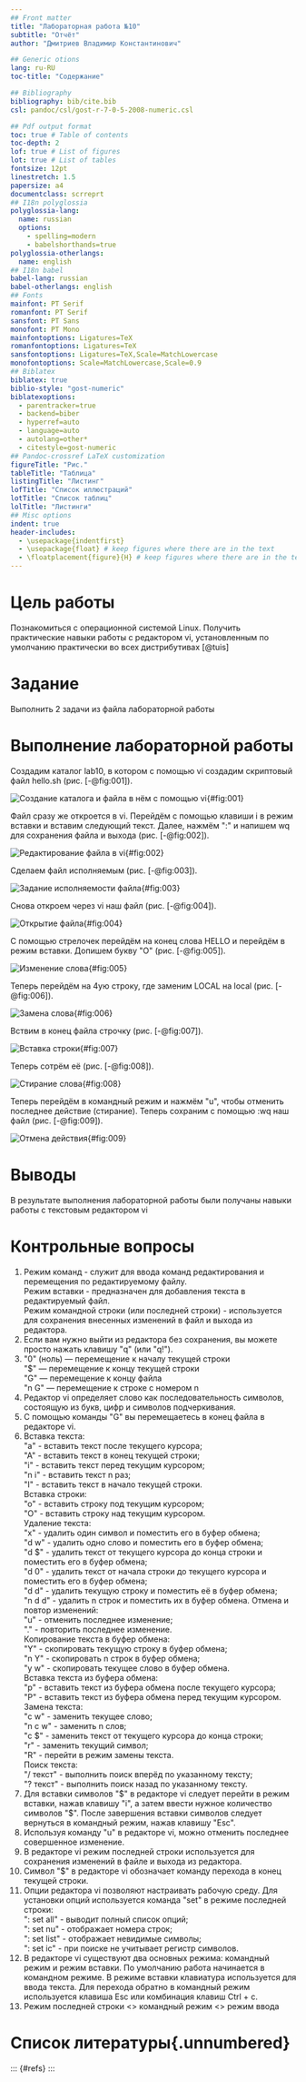 ```yaml
---
## Front matter
title: "Лабораторная работа №10"
subtitle: "Отчёт"
author: "Дмитриев Владимир Константинович"

## Generic otions
lang: ru-RU
toc-title: "Содержание"

## Bibliography
bibliography: bib/cite.bib
csl: pandoc/csl/gost-r-7-0-5-2008-numeric.csl

## Pdf output format
toc: true # Table of contents
toc-depth: 2
lof: true # List of figures
lot: true # List of tables
fontsize: 12pt
linestretch: 1.5
papersize: a4
documentclass: scrreprt
## I18n polyglossia
polyglossia-lang:
  name: russian
  options:
	- spelling=modern
	- babelshorthands=true
polyglossia-otherlangs:
  name: english
## I18n babel
babel-lang: russian
babel-otherlangs: english
## Fonts
mainfont: PT Serif
romanfont: PT Serif
sansfont: PT Sans
monofont: PT Mono
mainfontoptions: Ligatures=TeX
romanfontoptions: Ligatures=TeX
sansfontoptions: Ligatures=TeX,Scale=MatchLowercase
monofontoptions: Scale=MatchLowercase,Scale=0.9
## Biblatex
biblatex: true
biblio-style: "gost-numeric"
biblatexoptions:
  - parentracker=true
  - backend=biber
  - hyperref=auto
  - language=auto
  - autolang=other*
  - citestyle=gost-numeric
## Pandoc-crossref LaTeX customization
figureTitle: "Рис."
tableTitle: "Таблица"
listingTitle: "Листинг"
lofTitle: "Список иллюстраций"
lotTitle: "Список таблиц"
lolTitle: "Листинги"
## Misc options
indent: true
header-includes:
  - \usepackage{indentfirst}
  - \usepackage{float} # keep figures where there are in the text
  - \floatplacement{figure}{H} # keep figures where there are in the text
---
```


# Цель работы

Познакомиться с операционной системой Linux. Получить практические навыки работы с редактором vi, установленным по умолчанию практически во всех дистрибутивах [@tuis]

# Задание

Выполнить 2 задачи из файла лабораторной работы

# Выполнение лабораторной работы

Создадим каталог lab10, в котором с помощью vi создадим скриптовый файл hello.sh (рис. [-@fig:001]).

![Создание каталога и файла в нём с помощью vi](image/1.png){#fig:001}

Файл сразу же откроется в vi. Перейдём с помощью клавиши i в режим вставки и вставим следующий текст. Далее, нажмём ":" и напишем wq для сохранения файла и выхода (рис. [-@fig:002]).

![Редактирование файла в vi](image/2.png){#fig:002}

Сделаем файл исполняемым (рис. [-@fig:003]).

![Задание исполняемости файла](image/3.png){#fig:003}

Снова откроем через vi наш файл (рис. [-@fig:004]).

![Открытие файла](image/4.png){#fig:004}

С помощью стрелочек перейдём на конец слова HELLO и перейдём в режим вставки. Допишем букву "O" (рис. [-@fig:005]).

![Изменение слова](image/5.png){#fig:005}

Теперь перейдём на 4ую строку, где заменим LOCAL на local (рис. [-@fig:006]).

![Замена слова](image/6.png){#fig:006}

Вствим в конец файла строчку (рис. [-@fig:007]).

![Вставка строки](image/7.png){#fig:007}

Теперь сотрём её (рис. [-@fig:008]).

![Стирание слова](image/8.png){#fig:008}

Теперь перейдём в командный режим и нажмём "u", чтобы отменить последнее действие (стирание). Теперь сохраним с помощью :wq наш файл (рис. [-@fig:009]).

![Отмена действия](image/9.png){#fig:009}

# Выводы

В результате выполнения лабораторной работы были получаны навыки работы с текстовым редактором vi

# Контрольные вопросы

1. Режим команд - служит для ввода команд редактирования и перемещения по редактируемому файлу.  
Режим вставки - предназначен для добавления текста в редактируемый файл.  
Режим командной строки (или последней строки) - используется для сохранения внесенных изменений в файл и выхода из редактора.  
2. Если вам нужно выйти из редактора без сохранения, вы можете просто нажать клавишу "q" (или "q!").  
3. "0" (ноль) — перемещение к началу текущей строки  
"$" — перемещение к концу текущей строки  
"G" — перемещение к концу файла  
"n G" — перемещение к строке с номером n  
4. Редактор vi определяет слово как последовательность символов, состоящую из букв, цифр и символов подчеркивания.  
5. С помощью команды "G" вы перемещаетесь в конец файла в редакторе vi.  
6. Вставка текста:  
"а" - вставить текст после текущего курсора;  
"А" - вставить текст в конец текущей строки;  
"i" - вставить текст перед текущим курсором;  
"n i" - вставить текст n раз;  
"I" - вставить текст в начало текущей строки.  
Вставка строки:  
"о" - вставить строку под текущим курсором;  
"О" - вставить строку над текущим курсором.  
Удаление текста:  
"x" - удалить один символ и поместить его в буфер обмена;  
"d w" - удалить одно слово и поместить его в буфер обмена;  
"d $" - удалить текст от текущего курсора до конца строки и поместить его в буфер обмена;  
"d 0" - удалить текст от начала строки до текущего курсора и поместить его в буфер обмена;  
"d d" - удалить текущую строку и поместить её в буфер обмена;  
"n d d" - удалить n строк и поместить их в буфер обмена.
Отмена и повтор изменений:  
"u" - отменить последнее изменение;  
"." - повторить последнее изменение.  
Копирование текста в буфер обмена:  
"Y" - скопировать текущую строку в буфер обмена;  
"n Y" - скопировать n строк в буфер обмена;  
"y w" - скопировать текущее слово в буфер обмена.  
Вставка текста из буфера обмена:  
"p" - вставить текст из буфера обмена после текущего курсора;  
"P" - вставить текст из буфера обмена перед текущим курсором.  
Замена текста:  
"c w" - заменить текущее слово;  
"n c w" - заменить n слов;  
"c $" - заменить текст от текущего курсора до конца строки;  
"r" - заменить текущий символ;  
"R" - перейти в режим замены текста.  
Поиск текста:  
"/ текст" - выполнить поиск вперёд по указанному тексту;  
"? текст" - выполнить поиск назад по указанному тексту.  
7. Для вставки символов "\$" в редакторе vi следует перейти в режим вставки, нажав клавишу "i", а затем ввести нужное количество символов "$". После завершения вставки символов следует вернуться в командный режим, нажав клавишу "Esc".  
8. Используя команду "u" в редакторе vi, можно отменить последнее совершенное изменение.  
9. В редакторе vi режим последней строки используется для сохранения изменений в файле и выхода из редактора.  
10. Символ "$" в редакторе vi обозначает команду перехода в конец текущей строки.  
11. Опции редактора vi позволяют настраивать рабочую среду. Для установки опций используется команда "set" в режиме последней строки:  
": set all" - выводит полный список опций;  
": set nu" - отображает номера строк;  
": set list" - отображает невидимые символы;  
": set ic" - при поиске не учитывает регистр символов.  
12. В редакторе vi существуют два основных режима: командный режим и режим вставки. По умолчанию работа начинается в командном режиме. В режиме вставки клавиатура используется для ввода текста. Для перехода обратно в командный режим используется клавиша Esc или комбинация клавиш Ctrl + c.  
13. Режим последней строки <> командный режим <> режим ввода  

# Список литературы{.unnumbered}

::: {#refs}
:::
